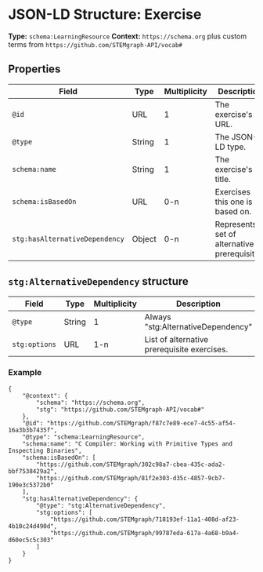 # JSON-LD Structure: Exercise

**Type:** `schema:LearningResource`
**Context:** `https://schema.org` plus custom terms from `https://github.com/STEMgraph-API/vocab#`

## Properties

| Field | Type | Multiplicity | Description |
|-------|------|--------------|-------------|
| `@id` | URL | 1 | The exercise's URL. |
| `@type` | String | 1 | The JSON-LD type. |
| `schema:name` | String | 1 | The exercise's title. |
| `schema:isBasedOn` | URL | 0-n | Exercises this one is based on. |
| `stg:hasAlternativeDependency` | Object | 0-n | Represents a set of alternative prerequisites. |

## `stg:AlternativeDependency` structure

| Field | Type | Multiplicity | Description |
|-------|------|--------------|-------------|
| `@type` | String | 1 | Always "stg:AlternativeDependency" |
| `stg:options` | URL | 1-n | List of alternative prerequisite exercises. |

### Example

```jsonld
{
    "@context": {
        "schema": "https://schema.org",
        "stg": "https://github.com/STEMgraph-API/vocab#"
    },
    "@id": "https://github.com/STEMgraph/f87c7e89-ece7-4c55-af54-16a3b3b7435f",
    "@type": "schema:LearningResource",
    "schema:name": "C Compiler: Working with Primitive Types and Inspecting Binaries",
    "schema:isBasedOn": [
        "https://github.com/STEMgraph/302c98a7-cbea-435c-ada2-bbf7538429a2",
        "https://github.com/STEMgraph/81f2e303-d35c-4857-9cb7-190e3c5372b0"
    ],
    "stg:hasAlternativeDependency": {
        "@type": "stg:AlternativeDependency",
        "stg:options": [
            "https://github.com/STEMgraph/718193ef-11a1-408d-af23-4b10c24d490d",
            "https://github.com/STEMgraph/99787eda-617a-4a68-b9a4-d60ec5c5c303"
        ]
    }
}
